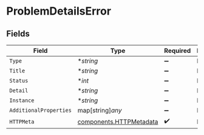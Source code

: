 # ProblemDetailsError


## Fields

| Field                                                              | Type                                                               | Required                                                           | Description                                                        |
| ------------------------------------------------------------------ | ------------------------------------------------------------------ | ------------------------------------------------------------------ | ------------------------------------------------------------------ |
| `Type`                                                             | **string*                                                          | :heavy_minus_sign:                                                 | N/A                                                                |
| `Title`                                                            | **string*                                                          | :heavy_minus_sign:                                                 | N/A                                                                |
| `Status`                                                           | **int*                                                             | :heavy_minus_sign:                                                 | N/A                                                                |
| `Detail`                                                           | **string*                                                          | :heavy_minus_sign:                                                 | N/A                                                                |
| `Instance`                                                         | **string*                                                          | :heavy_minus_sign:                                                 | N/A                                                                |
| `AdditionalProperties`                                             | map[string]*any*                                                   | :heavy_minus_sign:                                                 | N/A                                                                |
| `HTTPMeta`                                                         | [components.HTTPMetadata](../../models/components/httpmetadata.md) | :heavy_check_mark:                                                 | N/A                                                                |